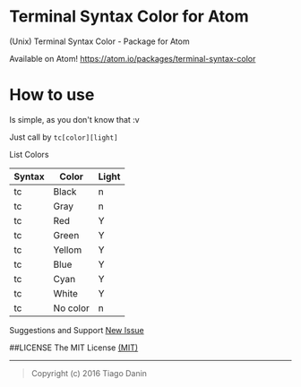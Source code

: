# Terminal Syntax Color for Atom
(Unix) Terminal Syntax Color - Package for Atom

Available on Atom! https://atom.io/packages/terminal-syntax-color

# How to use

Is simple, as you don't know that :v

Just call by `tc[color][light]`

List Colors

Syntax | Color | Light|
-------|-------|------|
tc|Black|n|
tc|Gray|n|
tc|Red|Y|
tc|Green|Y|
tc|Yellom|Y|
tc|Blue|Y|
tc|Cyan|Y|
tc|White|Y|
tc|No color|n|


Suggestions and Support [New Issue](https://github.com/TiagoDanin/Terminal-Syntax-Color-for-Atom/issues/new)

##LICENSE
The MIT License [(MIT)](https://github.com/TiagoDanin/Terminal-Syntax-Color-for-Atom/blob/master/LICENSE)

---
>Copyright (c) 2016 Tiago Danin
